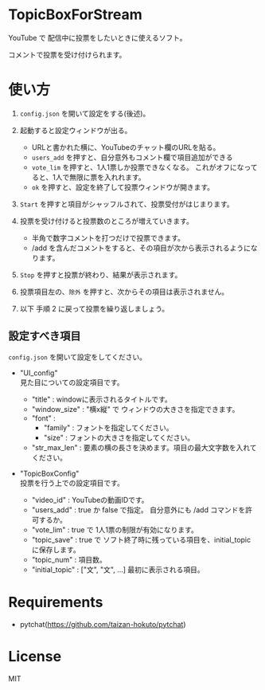 # TopicBoxForStream
YouTube で 配信中に投票をしたいときに使えるソフト。

コメントで投票を受け付けられます。

# 使い方
1. `config.json` を開いて設定をする(後述)。
2. 起動すると設定ウィンドウが出る。
   - URLと書かれた横に、YouTubeのチャット欄のURLを貼る。
   - `users_add` を押すと、自分意外もコメント欄で項目追加ができる
   - `vote_lim` を押すと、1人1票しか投票できなくなる。
        これがオフになってると、1人で無限に票を入れれます。
   - `ok` を押すと、設定を終了して投票ウィンドウが開きます。

3. `Start` を押すと項目がシャッフルされて、投票受付がはじまります。
4. 投票を受け付けると投票数のところが増えていきます。
   - 半角で数字コメントを打つだけで投票できます。
   - /add を含んだコメントをすると、その項目が次から表示されるようになります。
5. `Stop` を押すと投票が終わり、結果が表示されます。
6. 投票項目左の、`除外` を押すと、次からその項目は表示されません。
7. 以下 手順 2 に戻って投票を繰り返しましょう。

## 設定すべき項目
`config.json` を開いて設定をしてください。

- "UI_config" \
    見た目についての設定項目です。
  - "title" : windowに表示されるタイトルです。
  - "window_size" : "横x縦" で ウィンドウの大きさを指定できます。
  - "font" :
    - "family" : フォントを指定してください。
    - "size" : フォントの大きさを指定してください。
  - "str_max_len" : 要素の横の長さを決めます。項目の最大文字数を入れてください。

- "TopicBoxConfig" \
    投票を行う上での設定項目です。
  - "video_id" : YouTubeの動画IDです。
  - "users_add" : true か false で指定。 自分意外にも /add コマンドを許可するか。
  - "vote_lim" : true で 1人1票の制限が有効になります。
  - "topic_save" : true で ソフト終了時に残っている項目を、initial_topic に保存します。
  - "topic_num" : 項目数。
  - "initial_topic" : ["文", "文", ...] 最初に表示される項目。

# Requirements
- pytchat(https://github.com/taizan-hokuto/pytchat)

# License
MIT
